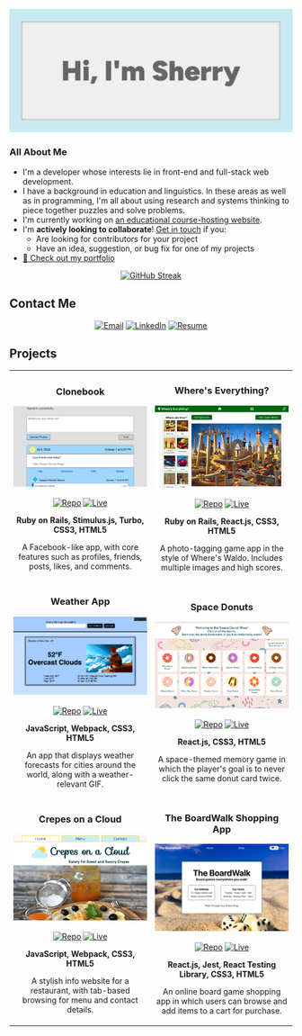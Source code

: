 [![Hi, I'm Sherry](./images/banner.png)](https://xsherryhe.github.io/)

### All About Me

- I'm a developer whose interests lie in front-end and full-stack web development.
- I have a background in education and linguistics. In these areas as well as in programming, I'm all about using research and systems thinking to piece together puzzles and solve problems.
- I'm currently working on [an educational course-hosting website](https://github.com/xsherryhe/matter-of-course).
- I'm **actively looking to collaborate**! [Get in touch](mailto:xsherryhe.dev@gmail.com) if you:
  - Are looking for contributors for your project
  - Have an idea, suggestion, or bug fix for one of my projects
- [📘 Check out my portfolio](https://xsherryhe.github.io/)

<div align="center">
<a href="https://git.io/streak-stats"><img src="https://github-readme-streak-stats.herokuapp.com?user=xsherryhe&theme=rose-pine&background=EFEFEF&stroke=CAEBF2&ring=666666&border=CAEBF2&currStreakNum=FF3B3F&fire=FF3B3F&sideNums=FF3B3F&currStreakLabel=FF3B3F&sideLabels=FF3B3F&dates=666666" alt="GitHub Streak"></a>
</div>

## Contact Me

<div align="center">
  <a href="mailto:xsherryhe.dev@gmail.com"><img src="https://img.shields.io/badge/xsherryhe.dev@gmail.com-FF3B3F?style=for-the-badge&logo=data:image/svg+xml;base64,PHN2ZyB4bWxucz0iaHR0cDovL3d3dy53My5vcmcvMjAwMC9zdmciIHZpZXdCb3g9IjAgMCAyNCAyNCI+PHBhdGggZmlsbD0iI2ZmZmZmZiIgZD0iTTIyIDZDMjIgNC45IDIxLjEgNCAyMCA0SDRDMi45IDQgMiA0LjkgMiA2VjE4QzIgMTkuMSAyLjkgMjAgNCAyMEgyMEMyMS4xIDIwIDIyIDE5LjEgMjIgMThWNk0yMCA2TDEyIDExTDQgNkgyME0yMCAxOEg0VjhMMTIgMTNMMjAgOFYxOFoiIC8+PC9zdmc+Cg==" alt="Email" height="30"></a>
  <a href="https://www.linkedin.com/in/sherry-he-037942a7/"><img src="https://img.shields.io/badge/LinkedIn-FF3B3F?style=for-the-badge&logo=linkedin&logoColor=ffffff" alt="LinkedIn" height="30"></a>
  <a href="files/Sherry-He-Developer-Resume.pdf" download><img src="https://img.shields.io/badge/resume-FF3B3F?style=for-the-badge&logo=data:image/svg+xml;base64,PHN2ZyB4bWxucz0iaHR0cDovL3d3dy53My5vcmcvMjAwMC9zdmciIHZpZXdCb3g9IjAgMCAyNCAyNCI+PHBhdGggZmlsbD0iI2ZmZmZmZiIgZD0iTTE5LDE5SDVWNUgxOU0xOSwzSDVBMiwyIDAgMCwwIDMsNVYxOUEyLDIgMCAwLDAgNSwyMUgxOUEyLDIgMCAwLDAgMjEsMTlWNUMyMSwzLjg5IDIwLjEsMyAxOSwzTTE2LjUsMTYuMjVDMTYuNSwxNC43NSAxMy41LDE0IDEyLDE0QzEwLjUsMTQgNy41LDE0Ljc1IDcuNSwxNi4yNVYxN0gxNi41TTEyLDEyLjI1QTIuMjUsMi4yNSAwIDAsMCAxNC4yNSwxMEEyLjI1LDIuMjUgMCAwLDAgMTIsNy43NUEyLjI1LDIuMjUgMCAwLDAgOS43NSwxMEEyLjI1LDIuMjUgMCAwLDAgMTIsMTIuMjVaIiAvPjwvc3ZnPgo=" alt="Resume" height="30"></a>
</div>

## Projects

<table>
  <tr>
    <td width="50%">
      <h3 align="center">Clonebook</h3>
      <img alt="Clonebook preview" src="./images/clonebook.png" width="100%">
      <br>
      <br>
      <div align="center">
        <a href="https://github.com/xsherryhe/facebook-clone"><img alt="Repo" src="https://img.shields.io/badge/Repo-caebf2?style=for-the-badge&logo=github&logoColor=4a4a4a"></a>
        <a href="https://sleepy-springs-52383.herokuapp.com/"><img alt="Live" src="https://img.shields.io/badge/Live-FF3B3F?style=for-the-badge&logo=data:image/svg+xml;base64,PHN2ZyB4bWxucz0iaHR0cDovL3d3dy53My5vcmcvMjAwMC9zdmciIHZpZXdCb3g9IjAgMCAyNCAyNCI+PHBhdGggZmlsbD0id2hpdGUiIGQ9Ik05LjUsM0E2LjUsNi41IDAgMCwxIDE2LDkuNUMxNiwxMS4xMSAxNS40MSwxMi41OSAxNC40NCwxMy43M0wxNC43MSwxNEgxNS41TDIwLjUsMTlMMTksMjAuNUwxNCwxNS41VjE0LjcxTDEzLjczLDE0LjQ0QzEyLjU5LDE1LjQxIDExLjExLDE2IDkuNSwxNkE2LjUsNi41IDAgMCwxIDMsOS41QTYuNSw2LjUgMCAwLDEgOS41LDNNOS41LDVDNyw1IDUsNyA1LDkuNUM1LDEyIDcsMTQgOS41LDE0QzEyLDE0IDE0LDEyIDE0LDkuNUMxNCw3IDEyLDUgOS41LDVaIiAvPjwvc3ZnPgo="></a>
        <p><strong>Ruby on Rails, Stimulus.js, Turbo, CSS3, HTML5</strong></p>
        <p>A Facebook-like app, with core features such as profiles, friends, posts, likes, and comments.</p>
      </div>
    </td>
    <td width="50%">
      <h3 align="center">Where's Everything?</h3>
      <img alt="Where's Everything? preview" src="./images/wheres_everything.png" width="100%">
      <br>
      <br>
      <div align="center">
        <a href="https://github.com/xsherryhe/wheres-waldo"><img alt="Repo" src="https://img.shields.io/badge/Repo-caebf2?style=for-the-badge&logo=github&logoColor=4a4a4a"></a>
        <a href="https://xsherryhe.github.io/wheres-waldo/"><img alt="Live" src="https://img.shields.io/badge/Live-FF3B3F?style=for-the-badge&logo=data:image/svg+xml;base64,PHN2ZyB4bWxucz0iaHR0cDovL3d3dy53My5vcmcvMjAwMC9zdmciIHZpZXdCb3g9IjAgMCAyNCAyNCI+PHBhdGggZmlsbD0id2hpdGUiIGQ9Ik05LjUsM0E2LjUsNi41IDAgMCwxIDE2LDkuNUMxNiwxMS4xMSAxNS40MSwxMi41OSAxNC40NCwxMy43M0wxNC43MSwxNEgxNS41TDIwLjUsMTlMMTksMjAuNUwxNCwxNS41VjE0LjcxTDEzLjczLDE0LjQ0QzEyLjU5LDE1LjQxIDExLjExLDE2IDkuNSwxNkE2LjUsNi41IDAgMCwxIDMsOS41QTYuNSw2LjUgMCAwLDEgOS41LDNNOS41LDVDNyw1IDUsNyA1LDkuNUM1LDEyIDcsMTQgOS41LDE0QzEyLDE0IDE0LDEyIDE0LDkuNUMxNCw3IDEyLDUgOS41LDVaIiAvPjwvc3ZnPgo="></a>
        <p><strong>Ruby on Rails, React.js, CSS3, HTML5</strong></p>
        <p>A photo-tagging game app in the style of Where's Waldo. Includes multiple images and high scores.</p>
      </div>
    </td>
  </tr>
  <tr>
    <td width="50%">
      <h3 align="center">Weather App</h3>
      <img alt="Weather App preview" src="./images/weather_app.png" width="100%">
      <br>
      <br>
      <div align="center">
        <a href="https://github.com/xsherryhe/weather-app"><img alt="Repo" src="https://img.shields.io/badge/Repo-caebf2?style=for-the-badge&logo=github&logoColor=4a4a4a"></a>
        <a href="https://xsherryhe.github.io/weather-app/"><img alt="Live" src="https://img.shields.io/badge/Live-FF3B3F?style=for-the-badge&logo=data:image/svg+xml;base64,PHN2ZyB4bWxucz0iaHR0cDovL3d3dy53My5vcmcvMjAwMC9zdmciIHZpZXdCb3g9IjAgMCAyNCAyNCI+PHBhdGggZmlsbD0id2hpdGUiIGQ9Ik05LjUsM0E2LjUsNi41IDAgMCwxIDE2LDkuNUMxNiwxMS4xMSAxNS40MSwxMi41OSAxNC40NCwxMy43M0wxNC43MSwxNEgxNS41TDIwLjUsMTlMMTksMjAuNUwxNCwxNS41VjE0LjcxTDEzLjczLDE0LjQ0QzEyLjU5LDE1LjQxIDExLjExLDE2IDkuNSwxNkE2LjUsNi41IDAgMCwxIDMsOS41QTYuNSw2LjUgMCAwLDEgOS41LDNNOS41LDVDNyw1IDUsNyA1LDkuNUM1LDEyIDcsMTQgOS41LDE0QzEyLDE0IDE0LDEyIDE0LDkuNUMxNCw3IDEyLDUgOS41LDVaIiAvPjwvc3ZnPgo="></a>
        <p><strong>JavaScript, Webpack, CSS3, HTML5</strong></p>
        <p>An app that displays weather forecasts for cities around the world, along with a weather-relevant GIF.</p>
      </div>
    </td>
    <td width="50%">
      <h3 align="center">Space Donuts</h3>
      <img alt="Space Donuts preview" src="./images/space_donuts.png" width="100%">
      <br>
      <br>
      <div align="center">
        <a href="https://github.com/xsherryhe/memory-card-game"><img alt="Repo" src="https://img.shields.io/badge/Repo-caebf2?style=for-the-badge&logo=github&logoColor=4a4a4a"></a>
        <a href="https://xsherryhe.github.io/memory-card-game/"><img alt="Live" src="https://img.shields.io/badge/Live-FF3B3F?style=for-the-badge&logo=data:image/svg+xml;base64,PHN2ZyB4bWxucz0iaHR0cDovL3d3dy53My5vcmcvMjAwMC9zdmciIHZpZXdCb3g9IjAgMCAyNCAyNCI+PHBhdGggZmlsbD0id2hpdGUiIGQ9Ik05LjUsM0E2LjUsNi41IDAgMCwxIDE2LDkuNUMxNiwxMS4xMSAxNS40MSwxMi41OSAxNC40NCwxMy43M0wxNC43MSwxNEgxNS41TDIwLjUsMTlMMTksMjAuNUwxNCwxNS41VjE0LjcxTDEzLjczLDE0LjQ0QzEyLjU5LDE1LjQxIDExLjExLDE2IDkuNSwxNkE2LjUsNi41IDAgMCwxIDMsOS41QTYuNSw2LjUgMCAwLDEgOS41LDNNOS41LDVDNyw1IDUsNyA1LDkuNUM1LDEyIDcsMTQgOS41LDE0QzEyLDE0IDE0LDEyIDE0LDkuNUMxNCw3IDEyLDUgOS41LDVaIiAvPjwvc3ZnPgo="></a>
        <p><strong>React.js, CSS3, HTML5</strong></p>
        <p>A space-themed memory game in which the player's goal is to never click the same donut card twice.</p>
      </div>
    </td>
  </tr>
  <tr>
    <td width="50%">
      <h3 align="center">Crepes on a Cloud</h3>
      <img alt="The BoardWalk preview" src="./images/crepes_on_a_cloud.png" width="100%">
      <br>
      <br>
      <div align="center">
        <a href="https://github.com/xsherryhe/restaurant-homepage"><img alt="Repo" src="https://img.shields.io/badge/Repo-caebf2?style=for-the-badge&logo=github&logoColor=4a4a4a"></a>
        <a href="https://xsherryhe.github.io/restaurant-homepage/"><img alt="Live" src="https://img.shields.io/badge/Live-FF3B3F?style=for-the-badge&logo=data:image/svg+xml;base64,PHN2ZyB4bWxucz0iaHR0cDovL3d3dy53My5vcmcvMjAwMC9zdmciIHZpZXdCb3g9IjAgMCAyNCAyNCI+PHBhdGggZmlsbD0id2hpdGUiIGQ9Ik05LjUsM0E2LjUsNi41IDAgMCwxIDE2LDkuNUMxNiwxMS4xMSAxNS40MSwxMi41OSAxNC40NCwxMy43M0wxNC43MSwxNEgxNS41TDIwLjUsMTlMMTksMjAuNUwxNCwxNS41VjE0LjcxTDEzLjczLDE0LjQ0QzEyLjU5LDE1LjQxIDExLjExLDE2IDkuNSwxNkE2LjUsNi41IDAgMCwxIDMsOS41QTYuNSw2LjUgMCAwLDEgOS41LDNNOS41LDVDNyw1IDUsNyA1LDkuNUM1LDEyIDcsMTQgOS41LDE0QzEyLDE0IDE0LDEyIDE0LDkuNUMxNCw3IDEyLDUgOS41LDVaIiAvPjwvc3ZnPgo="></a>
        <p><strong>JavaScript, Webpack, CSS3, HTML5</strong></p>
        <p>A stylish info website for a restaurant, with tab-based browsing for menu and contact details.</p>
      </div>
    </td>
    <td width="50%">
      <h3 align="center">The BoardWalk Shopping App</h3>
      <img alt="The BoardWalk preview" src="./images/the_boardwalk_cropped.png" width="100%">
      <br>
      <br>
      <div align="center">
        <a href="https://github.com/xsherryhe/shopping-cart"><img alt="Repo" src="https://img.shields.io/badge/Repo-caebf2?style=for-the-badge&logo=github&logoColor=4a4a4a"></a>
        <a href="https://xsherryhe.github.io/shopping-cart/"><img alt="Live" src="https://img.shields.io/badge/Live-FF3B3F?style=for-the-badge&logo=data:image/svg+xml;base64,PHN2ZyB4bWxucz0iaHR0cDovL3d3dy53My5vcmcvMjAwMC9zdmciIHZpZXdCb3g9IjAgMCAyNCAyNCI+PHBhdGggZmlsbD0id2hpdGUiIGQ9Ik05LjUsM0E2LjUsNi41IDAgMCwxIDE2LDkuNUMxNiwxMS4xMSAxNS40MSwxMi41OSAxNC40NCwxMy43M0wxNC43MSwxNEgxNS41TDIwLjUsMTlMMTksMjAuNUwxNCwxNS41VjE0LjcxTDEzLjczLDE0LjQ0QzEyLjU5LDE1LjQxIDExLjExLDE2IDkuNSwxNkE2LjUsNi41IDAgMCwxIDMsOS41QTYuNSw2LjUgMCAwLDEgOS41LDNNOS41LDVDNyw1IDUsNyA1LDkuNUM1LDEyIDcsMTQgOS41LDE0QzEyLDE0IDE0LDEyIDE0LDkuNUMxNCw3IDEyLDUgOS41LDVaIiAvPjwvc3ZnPgo="></a>
        <p><strong>React.js, Jest, React Testing Library, CSS3, HTML5</strong></p>
        <p>An online board game shopping app in which users can browse and add items to a cart for purchase.</p>
      </div>
    </td>
  </tr>
</table>
<!-- blue icons
## Technology Stack
blue icons ?? red and blue alternating??

<!--
**xsherryhe/xsherryhe** is a ✨ _special_ ✨ repository because its `README.md` (this file) appears on your GitHub profile.

Here are some ideas to get you started:

- 🔭 I’m currently working on ...
- 🌱 I’m currently learning ...
- 👯 I’m looking to collaborate on ...
- 🤔 I’m looking for help with ...
- 💬 Ask me about ...
- 📫 How to reach me: ...
- 😄 Pronouns: ...
- ⚡ Fun fact: ...
-->
